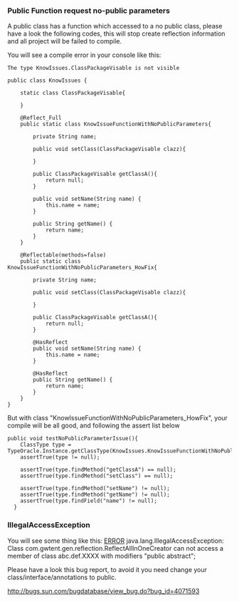 ### Public Function request no-public parameters ###

A public class has a function which accessed to a no public class, please have a look the following codes, this will stop create reflection information and all project will be failed to compile.

You will see a compile error in your console like this:
```
The type KnowIssues.ClassPackageVisable is not visible
```
```
public class KnowIssues {
	
	static class ClassPackageVisable{
		
	}
	
	@Reflect_Full
	public static class KnowIssueFunctionWithNoPublicParameters{
		
		private String name;
		
		public void setClass(ClassPackageVisable clazz){
			
		}
		
		public ClassPackageVisable getClassA(){
			return null;
		}

		public void setName(String name) {
			this.name = name;
		}

		public String getName() {
			return name;
		}
	}
	
	@Reflectable(methods=false)
	public static class KnowIssueFunctionWithNoPublicParameters_HowFix{
		
		private String name;
		
		public void setClass(ClassPackageVisable clazz){
			
		}
		
		public ClassPackageVisable getClassA(){
			return null;
		}

		@HasReflect
		public void setName(String name) {
			this.name = name;
		}

		@HasReflect
		public String getName() {
			return name;
		}
	}
}
```

But with class "KnowIssueFunctionWithNoPublicParameters\_HowFix", your compile will be all good, and following the assert list below
```
public void testNoPublicParameterIssue(){
  	ClassType type = TypeOracle.Instance.getClassType(KnowIssues.KnowIssueFunctionWithNoPublicParameters_HowFix.class);
  	assertTrue(type != null);
  	
  	assertTrue(type.findMethod("getClassA") == null);
  	assertTrue(type.findMethod("setClass") == null);
  	
  	assertTrue(type.findMethod("setName") != null);
  	assertTrue(type.findMethod("getName") != null);
  	assertTrue(type.findField("name") != null);
  }
```

### IllegalAccessException ###
You will see some thing like this:
[ERROR](ERROR.md) java.lang.IllegalAccessException: Class com.gwtent.gen.reflection.ReflectAllInOneCreator can not access a member of class abc.def.XXXX with modifiers "public abstract";

Please have a look this bug report, to avoid it you need change your class/interface/annotations to public.

http://bugs.sun.com/bugdatabase/view_bug.do?bug_id=4071593